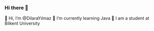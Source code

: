 ### Hi there 👋
👋 Hi, I’m @DilaraYılmaz
🌱 I’m currently learning Java
🏫 I am a student at Bilkent University




<!--
**Dilara-Yilmaz/dilara-yilmaz** is a ✨ _special_ ✨ repository because its `README.md` (this file) appears on your GitHub profile.

Here are some ideas to get you started:

- 🔭 I’m currently working on ...
- 🌱 I’m currently learning ...
- 👯 I’m looking to collaborate on ...
- 🤔 I’m looking for help with ...
- 💬 Ask me about ...
- 📫 How to reach me: ...
- 😄 Pronouns: ...
- ⚡ Fun fact: ...
-->
